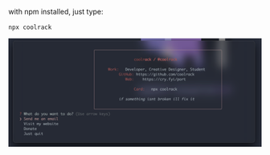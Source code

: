 with npm installed, just type:

```bash
npx coolrack
``` 

<p align="center">
  <img src="./coolrack.png" alt="cmdline" width="600"/>
</p>
